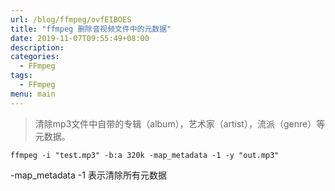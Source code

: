```yaml
---
url: /blog/ffmpeg/ovfEIBOES
title: "ffmpeg 删除音视频文件中的元数据"
date: 2019-11-07T09:55:49+08:00
description:
categories:
  - FFmpeg
tags:
  - FFmpeg
menu: main
---
```


> 清除mp3文件中自带的专辑（album），艺术家（artist），流派（genre）等元数据。

```
ffmpeg -i "test.mp3" -b:a 320k -map_metadata -1 -y "out.mp3"

```

-map\_metadata -1 表示清除所有元数据